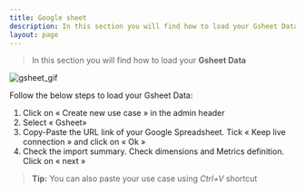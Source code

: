 ```yaml
---
title: Google sheet
description: In this section you will find how to load your Gsheet Data
layout: page
---
```


> In this section you will find how to load your **Gsheet Data**

![gsheet_gif]({{site.url}}/{{site.baseurl}}/core_app/header/create_new_use_case/images/Load-Gsheet-Compare_GIF2.gif)

Follow the below steps to load your Gsheet Data:

1. Click on « Create new use case » in the admin header
2. Select « Gsheet»
3. Copy-Paste the URL link of your Google Spreadsheet. Tick « Keep live connection » and click on « Ok »
4. Check the import summary. Check dimensions and Metrics definition. Click on « next »

> **Tip:** You can also paste your use case using *Ctrl+V* shortcut
